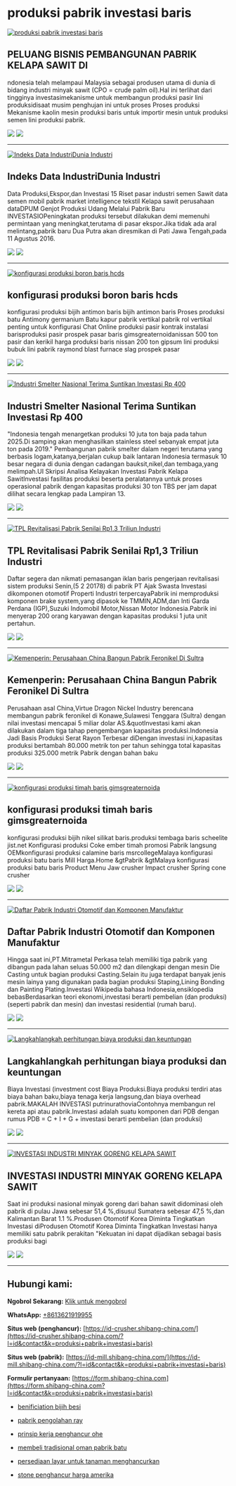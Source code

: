 # produksi pabrik investasi baris

<a href="https://swt.shibang-china.com/?l=id&img&k=produksi+pabrik+investasi+baris" target="_blank">![produksi pabrik investasi baris](http://static.shibang-china.com/all-800x300/987.jpg)</a>

## PELUANG BISNIS PEMBANGUNAN PABRIK KELAPA SAWIT DI
ndonesia telah melampaui Malaysia sebagai produsen utama di dunia di bidang industri minyak sawit (CPO = crude palm oil).Hal ini terlihat dari tingginya investasimekanisme untuk membangun produksi pasir lini produksidisaat musim penghujan ini untuk proses Proses produksi Mekanisme kaolin mesin produksi baris untuk importir mesin untuk produksi semen lini produksi pabrik.


<a href="https://whatsapp.shibangsoft.com/WhatsApp.php" target="_blank" title="WhatsApp">![](http://static.shibang-china.com/icon/whatsapp.png)</a> <a href="https://swt.shibang-china.com/?l=id&icon&k=produksi+pabrik+investasi+baris" target="_blank">![](http://static.shibang-china.com/icon/chat-id.png)</a>

---

<a href="https://swt.shibang-china.com/?l=id&img&k=produksi+pabrik+investasi+baris" target="_blank">![Indeks Data IndustriDunia Industri](http://static.shibang-china.com/all-800x300/1494.jpg)</a>

## Indeks Data IndustriDunia Industri
Data Produksi,Ekspor,dan Investasi 15 Riset pasar industri semen Sawit data semen mobil pabrik market intelligence tekstil Kelapa sawit perusahaan dataDPUM Genjot Produksi Udang Melalui Pabrik Baru INVESTASIOPeningkatan produksi tersebut dilakukan demi memenuhi permintaan yang meningkat,terutama di pasar ekspor.Jika tidak ada aral melintang,pabrik baru Dua Putra akan diresmikan di Pati Jawa Tengah,pada 11 Agustus 2016.


<a href="https://whatsapp.shibangsoft.com/WhatsApp.php" target="_blank" title="WhatsApp">![](http://static.shibang-china.com/icon/whatsapp.png)</a> <a href="https://swt.shibang-china.com/?l=id&icon&k=produksi+pabrik+investasi+baris" target="_blank">![](http://static.shibang-china.com/icon/chat-id.png)</a>

---

<a href="https://swt.shibang-china.com/?l=id&img&k=produksi+pabrik+investasi+baris" target="_blank">![konfigurasi produksi boron baris hcds](http://static.shibang-china.com/all-800x300/515.jpg)</a>

## konfigurasi produksi boron baris hcds
konfigurasi produksi bijih antimon baris bijih antimon baris Proses produksi batu Antimony germanium Batu kapur pabrik vertikal pabrik rol vertikal penting untuk konfigurasi Chat Online produksi pasir kontrak instalasi barisproduksi pasir prospek pasar baris gimsgreaternoidanissan 500 ton pasir dan kerikil harga produksi baris nissan 200 ton gipsum lini produksi bubuk lini pabrik raymond blast furnace slag prospek pasar


<a href="https://whatsapp.shibangsoft.com/WhatsApp.php" target="_blank" title="WhatsApp">![](http://static.shibang-china.com/icon/whatsapp.png)</a> <a href="https://swt.shibang-china.com/?l=id&icon&k=produksi+pabrik+investasi+baris" target="_blank">![](http://static.shibang-china.com/icon/chat-id.png)</a>

---

<a href="https://swt.shibang-china.com/?l=id&img&k=produksi+pabrik+investasi+baris" target="_blank">![Industri Smelter Nasional Terima Suntikan Investasi Rp 400](http://static.shibang-china.com/all-800x300/1108.jpg)</a>

## Industri Smelter Nasional Terima Suntikan Investasi Rp 400
"Indonesia tengah menargetkan produksi 10 juta ton baja pada tahun 2025.Di samping akan menghasilkan stainless steel sebanyak empat juta ton pada 2019." Pembangunan pabrik smelter dalam negeri terutama yang berbasis logam,katanya,berjalan cukup baik lantaran Indonesia termasuk 10 besar negara di dunia dengan cadangan bauksit,nikel,dan tembaga,yang melimpah.UI Skripsi Analisa Kelayakan Investasi Pabrik Kelapa SawitInvestasi fasilitas produksi beserta peralatannya untuk proses operasional pabrik dengan kapasitas produksi 30 ton TBS per jam dapat dilihat secara lengkap pada Lampiran 13.


<a href="https://whatsapp.shibangsoft.com/WhatsApp.php" target="_blank" title="WhatsApp">![](http://static.shibang-china.com/icon/whatsapp.png)</a> <a href="https://swt.shibang-china.com/?l=id&icon&k=produksi+pabrik+investasi+baris" target="_blank">![](http://static.shibang-china.com/icon/chat-id.png)</a>

---

<a href="https://swt.shibang-china.com/?l=id&img&k=produksi+pabrik+investasi+baris" target="_blank">![TPL Revitalisasi Pabrik Senilai Rp1,3 Triliun Industri](http://static.shibang-china.com/all-800x300/122.jpg)</a>

## TPL Revitalisasi Pabrik Senilai Rp1,3 Triliun Industri
Daftar segera dan nikmati pemasangan iklan baris pengerjaan revitalisasi sistem produksi Senin,(5 2 20178) di pabrik PT Ajak Swasta Investasi dikomponen otomotif Properti Industri terpercayaPabrik ini memproduksi komponen brake system,yang dipasok ke TMMIN,ADM,dan Inti Garda Perdana (IGP),Suzuki Indomobil Motor,Nissan Motor Indonesia.Pabrik ini menyerap 200 orang karyawan dengan kapasitas produksi 1 juta unit pertahun.


<a href="https://whatsapp.shibangsoft.com/WhatsApp.php" target="_blank" title="WhatsApp">![](http://static.shibang-china.com/icon/whatsapp.png)</a> <a href="https://swt.shibang-china.com/?l=id&icon&k=produksi+pabrik+investasi+baris" target="_blank">![](http://static.shibang-china.com/icon/chat-id.png)</a>

---

<a href="https://swt.shibang-china.com/?l=id&img&k=produksi+pabrik+investasi+baris" target="_blank">![Kemenperin: Perusahaan China Bangun Pabrik Feronikel Di Sultra](http://static.shibang-china.com/all-800x300/1004.jpg)</a>

## Kemenperin: Perusahaan China Bangun Pabrik Feronikel Di Sultra
Perusahaan asal China,Virtue Dragon Nickel Industry berencana membangun pabrik feronikel di Konawe,Sulawesi Tenggara (Sultra) dengan nilai investasi mencapai 5 miliar dolar AS.&quotInvestasi kami akan dilakukan dalam tiga tahap pengembangan kapasitas produksi.Indonesia Jadi Basis Produksi Serat Rayon Terbesar diDengan investasi ini,kapasitas produksi bertambah 80.000 metrik ton per tahun sehingga total kapasitas produksi 325.000 metrik Pabrik dengan bahan baku


<a href="https://whatsapp.shibangsoft.com/WhatsApp.php" target="_blank" title="WhatsApp">![](http://static.shibang-china.com/icon/whatsapp.png)</a> <a href="https://swt.shibang-china.com/?l=id&icon&k=produksi+pabrik+investasi+baris" target="_blank">![](http://static.shibang-china.com/icon/chat-id.png)</a>

---

<a href="https://swt.shibang-china.com/?l=id&img&k=produksi+pabrik+investasi+baris" target="_blank">![konfigurasi produksi timah baris gimsgreaternoida](http://static.shibang-china.com/all-800x300/225.jpg)</a>

## konfigurasi produksi timah baris gimsgreaternoida
konfigurasi produksi bijih nikel silikat baris.produksi tembaga baris scheelite jist.net Konfigurasi produksi Coke ember timah promosi Pabrik langsung OEMkonfigurasi produksi calamine baris msrcollegeMalaya konfigurasi produksi batu baris Mill Harga.Home &gtPabrik &gtMalaya konfigurasi produksi batu baris Product Menu Jaw crusher Impact crusher Spring cone crusher


<a href="https://whatsapp.shibangsoft.com/WhatsApp.php" target="_blank" title="WhatsApp">![](http://static.shibang-china.com/icon/whatsapp.png)</a> <a href="https://swt.shibang-china.com/?l=id&icon&k=produksi+pabrik+investasi+baris" target="_blank">![](http://static.shibang-china.com/icon/chat-id.png)</a>

---

<a href="https://swt.shibang-china.com/?l=id&img&k=produksi+pabrik+investasi+baris" target="_blank">![Daftar Pabrik Industri Otomotif dan Komponen Manufaktur](http://static.shibang-china.com/all-800x300/454.jpg)</a>

## Daftar Pabrik Industri Otomotif dan Komponen Manufaktur
Hingga saat ini,PT.Mitrametal Perkasa telah memiliki tiga pabrik yang dibangun pada lahan seluas 50.000 m2 dan dilengkapi dengan mesin Die Casting untuk bagian produksi Casting.Selain itu juga terdapat banyak jenis mesin lainya yang digunakan pada bagian produksi Staping,Lining Bonding dan Painting Plating.Investasi Wikipedia bahasa Indonesia,ensiklopedia bebasBerdasarkan teori ekonomi,investasi berarti pembelian (dan produksi) (seperti pabrik dan mesin) dan investasi residential (rumah baru).


<a href="https://whatsapp.shibangsoft.com/WhatsApp.php" target="_blank" title="WhatsApp">![](http://static.shibang-china.com/icon/whatsapp.png)</a> <a href="https://swt.shibang-china.com/?l=id&icon&k=produksi+pabrik+investasi+baris" target="_blank">![](http://static.shibang-china.com/icon/chat-id.png)</a>

---

<a href="https://swt.shibang-china.com/?l=id&img&k=produksi+pabrik+investasi+baris" target="_blank">![Langkahlangkah perhitungan biaya produksi dan keuntungan](http://static.shibang-china.com/all-800x300/633.jpg)</a>

## Langkahlangkah perhitungan biaya produksi dan keuntungan
Biaya Investasi (investment cost Biaya Produksi.Biaya produksi terdiri atas biaya bahan baku,biaya tenaga kerja langsung,dan biaya overhead pabrik.MAKALAH INVESTASI putrinurathoviaContohnya membangun rel kereta api atau pabrik.Investasi adalah suatu komponen dari PDB dengan rumus PDB = C + I + G + investasi berarti pembelian (dan produksi)


<a href="https://whatsapp.shibangsoft.com/WhatsApp.php" target="_blank" title="WhatsApp">![](http://static.shibang-china.com/icon/whatsapp.png)</a> <a href="https://swt.shibang-china.com/?l=id&icon&k=produksi+pabrik+investasi+baris" target="_blank">![](http://static.shibang-china.com/icon/chat-id.png)</a>

---

<a href="https://swt.shibang-china.com/?l=id&img&k=produksi+pabrik+investasi+baris" target="_blank">![INVESTASI INDUSTRI MINYAK GORENG KELAPA SAWIT](http://static.shibang-china.com/all-800x300/319.jpg)</a>

## INVESTASI INDUSTRI MINYAK GORENG KELAPA SAWIT
Saat ini produksi nasional minyak goreng dari bahan sawit didominasi oleh pabrik di pulau Jawa sebesar 51,4 %,disusul Sumatera sebesar 47,5 %,dan Kalimantan Barat 1.1 %.Produsen Otomotif Korea Diminta Tingkatkan Investasi diProdusen Otomotif Korea Diminta Tingkatkan Investasi hanya memiliki satu pabrik perakitan "Kekuatan ini dapat dijadikan sebagai basis produksi bagi


<a href="https://whatsapp.shibangsoft.com/WhatsApp.php" target="_blank" title="WhatsApp">![](http://static.shibang-china.com/icon/whatsapp.png)</a> <a href="https://swt.shibang-china.com/?l=id&icon&k=produksi+pabrik+investasi+baris" target="_blank">![](http://static.shibang-china.com/icon/chat-id.png)</a>

---
## Hubungi kami:

**Ngobrol Sekarang:** [Klik untuk mengobrol](https://swt.shibang-china.com?l=id&contact&k=produksi+pabrik+investasi+baris)

**WhatsApp:**  [+8613621919955](https://whatsapp.shibangsoft.com/WhatsApp.php)

**Situs web (penghancur):** [https://id-crusher.shibang-china.com/](https://id-crusher.shibang-china.com/?l=id&contact&k=produksi+pabrik+investasi+baris)

**Situs web (pabrik):** [https://id-mill.shibang-china.com/](https://id-mill.shibang-china.com/?l=id&contact&k=produksi+pabrik+investasi+baris)

**Formulir pertanyaan:** [https://form.shibang-china.com](https://form.shibang-china.com?l=id&contact&k=produksi+pabrik+investasi+baris)

* [benificiation bijih besi](../35/benificiation%20bijih%20besi.md)

* [pabrik pengolahan ray](../32/pabrik%20pengolahan%20ray.md)

* [prinsip kerja penghancur ohe](../32/prinsip%20kerja%20penghancur%20ohe.md)

* [membeli tradisional oman pabrik batu](../31/membeli%20tradisional%20oman%20pabrik%20batu.md)

* [persediaan layar untuk tanaman menghancurkan](../35/persediaan%20layar%20untuk%20tanaman%20menghancurkan.md)

* [stone penghancur harga amerika](../34/stone%20penghancur%20harga%20amerika.md)